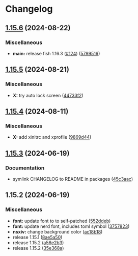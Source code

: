 # Changelog

## [1.15.6](https://github.com/engeir/stowfiles/compare/X-v1.15.5...X-v1.15.6) (2024-08-22)


### Miscellaneous

* **main:** release fish 1.16.3 ([#124](https://github.com/engeir/stowfiles/issues/124)) ([5799516](https://github.com/engeir/stowfiles/commit/57995166b1597d7e1fc2387e92309afc0a2b617f))

## [1.15.5](https://github.com/engeir/stowfiles/compare/X-v1.15.4...X-v1.15.5) (2024-08-21)


### Miscellaneous

* **X:** try auto lock screen ([44733f2](https://github.com/engeir/stowfiles/commit/44733f289f17575fb67cc9d513ece664ddf4ba46))

## [1.15.4](https://github.com/engeir/stowfiles/compare/X-v1.15.3...X-v1.15.4) (2024-08-11)


### Miscellaneous

* **X:** add xinitrc and xprofile ([9869d44](https://github.com/engeir/stowfiles/commit/9869d4433e31d78cc207e7625ea7e5644ce8f12a))

## [1.15.3](https://github.com/engeir/stowfiles/compare/X-v1.15.2...X-v1.15.3) (2024-06-19)


### Documentation

* symlink CHANGELOG to README in packages ([45c3aac](https://github.com/engeir/stowfiles/commit/45c3aacf6c1c60ed559a8c394b4f4873fe9e806d))

## 1.15.2 (2024-06-19)


### Miscellaneous

* **font:** update font to to self-patched ([552ddeb](https://github.com/engeir/stowfiles/commit/552ddebd325d1c986821ac50173252b5d15eeb00))
* **font:** update nerd font, includes toml symbol ([3757823](https://github.com/engeir/stowfiles/commit/3757823dba7452c8bc5e0483431556fdbc7f55c0))
* **nsxiv:** change background color ([ac18b18](https://github.com/engeir/stowfiles/commit/ac18b18c8d6629abb530453ed2536e522d615320))
* release 1.15.1 ([8ae5a50](https://github.com/engeir/stowfiles/commit/8ae5a506399c8574fd780fa48e6df75e7bf92946))
* release 1.15.2 ([a56e2b3](https://github.com/engeir/stowfiles/commit/a56e2b3e1a6a859ad6b0b3953832b88fd87ecfcb))
* release 1.15.2 ([35e368a](https://github.com/engeir/stowfiles/commit/35e368a1bf125ca33b6acc36d32f86ed88ca87be))
